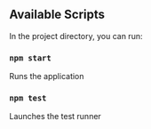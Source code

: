 ## Available Scripts

In the project directory, you can run:

### `npm start`

Runs the application


### `npm test`

Launches the test runner 